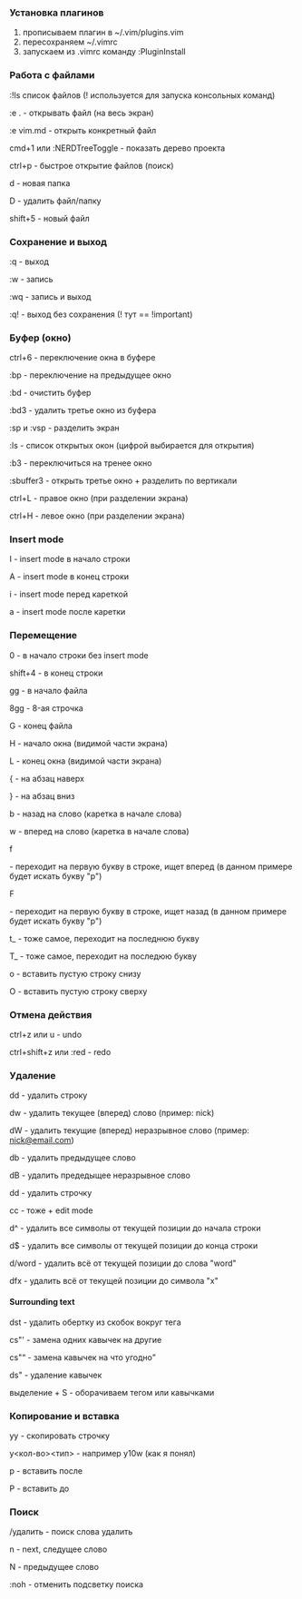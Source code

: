 ### Установка плагинов
1. прописываем плагин в ~/.vim/plugins.vim
2. пересохраняем ~/.vimrc
3. запускаем из .vimrc команду :PluginInstall

### Работа с файлами

:!ls список файлов (! используется для запуска консольных команд)

:e . - открывать файл (на весь экран)

:e vim.md - открыть конкретный файл

cmd+1 или :NERDTreeToggle - показать дерево проекта

ctrl+p - быстрое открытие файлов (поиск)

d - новая папка

D - удалить файл/папку

shift+5 - новый файл

### Сохранение и выход
:q - выход

:w - запись

:wq - запись и выход

:q! - выход без сохранения (! тут == !important)
 
### Буфер (окно)
ctrl+6 - переключение окна в буфере

:bp - переключение на предыдущее окно

:bd - очистить буфер

:bd3 - удалить третье окно из буфера

:sp и :vsp - разделить экран

:ls - список открытых окон (цифрой выбирается для открытия)

:b3 - переключиться на тренее окно

:sbuffer3 - открыть третье окно + разделить по вертикали

ctrl+L - правое окно (при разделении экрана)

ctrl+H - левое окно (при разделении экрана)

### Insert mode
I - insert mode в начало строки

A - insert mode в конец строки

i - insert mode перед кареткой

a - insert mode после каретки

### Перемещение
0 - в начало строки без insert mode

shift+4 - в конец строки

gg - в начало файла

8gg - 8-ая строчка

G - конец файла

H - начало окна (видимой части экрана)

L - конец окна (видимой части экрана)

{ - на абзац наверх

} - на абзац вниз

b - назад на слово (каретка в начале слова)

w - вперед на слово (каретка в начале слова)

f<p> - переходит на первую букву в строке, ищет вперед (в данном примере будет искать букву "p")

F<p> - переходит на первую букву в строке, ищет назад (в данном примере будет искать букву "p")

t_ - тоже самое, переходит на последнюю букву

T_ - тоже самое, переходит на последюю букву

o - вставить пустую строку снизу

O - вставить пустую строку сверху

### Отмена действия
ctrl+z или u - undo

ctrl+shift+z или :red - redo

### Удаление
dd - удалить строку

dw - удалить текущее (вперед) слово (пример: nick)

dW - удалить текущие (вперед) неразрывное слово (пример: nick@email.com)

db - удалить предыдущее слово

dB - удалить предедыщее неразрывное слово

dd - удалить строчку

cc - тоже + edit mode

d^ - удалить все символы от текущей позиции до начала строки

d$ - удалить все символы от текущей позиции до конца строки

d/word - удалить всё от текущей позиции до слова "word"

dfx - удалить всё от текущей позиции до символа "x"

#### Surrounding text
dst - удалить обертку из скобок вокруг тега

cs"' - замена одних кавычек на другие

cs"<q> - замена кавычек на что угодно

ds" - удаление кавычек

выделение + S - оборачиваем тегом или кавычками

### Копирование и вставка
yy - скопировать строчку

y<кол-во><тип> - например y10w (как я понял)

p - вставить после

P - вставить до

### Поиск
/удалить - поиск слова удалить

n - next, следущее слово

N - предыдущее слово

:noh - отменить подсветку поиска
